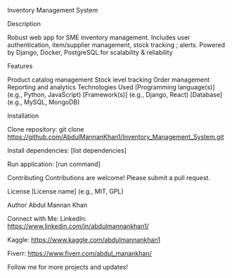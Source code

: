 
Inventory Management System


Description

Robust web app for SME inventory management. Includes user authentication, item/supplier management, stock tracking ; alerts. Powered by Django, Docker, PostgreSQL for scalability & reliability

Features

Product catalog management
Stock level tracking
Order management
Reporting and analytics
Technologies Used
[Programming language(s)] (e.g., Python, JavaScript)
[Framework(s)] (e.g., Django, React)
[Database] (e.g., MySQL, MongoDB)


Installation

Clone repository: git clone https://github.com/AbdulMannanKhan1/Inventory_Management_System.git

Install dependencies: [list dependencies]

Run application: [run command]

Contributing
Contributions are welcome! Please submit a pull request.

License
[License name] (e.g., MIT, GPL)

Author
Abdul Mannan Khan

Connect with Me:
LinkedIn: https://www.linkedin.com/in/abdulmannankhan1/

Kaggle: https://www.kaggle.com/abdulmannankhan1

Fiverr: https://www.fiverr.com/abdul_manankhan/

Follow me for more projects and updates!
